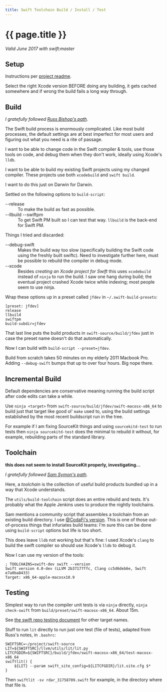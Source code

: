 ```yaml
---
title: Swift Toolchain Build / Install / Test
---
```

# {{ page.title }}

*Valid June 2017 with swift:master*

## Setup

Instructions per [project readme](https://github.com/apple/swift).

Select the right Xcode version BEFORE doing any building, it gets cached
somewhere and if wrong the build fails a long way through.

## Build

*I gratefully followed [Russ Bishop's path](https://news.realm.io/news/slug-russ-bishop-contributing-open-source-swift-proposal/).*

The Swift build process is enormously complicated.  Like most build processes,
the default settings are at best imperfect for most users and figuring out what
you need is a rite of passage.

I want to be able to change code in the Swift compiler & tools, use those tools
on code, and debug them when they don't work, ideally using Xcode's `lldb`.

I want to be able to build my existing Swift projects using my changed
compiler.  These projects use both `xcodebuild` and `swift build`.

I want to do this just on Darwin for Darwin.

Settled on the following options to `build-script`:
<dl>
<dt>--release</dt>
<dd>To make the build as fast as possible.</dd>
<dt>--llbuild --swiftpm</dt>
<dd>To get Swift PM built so I can test that way.  <code>llbuild</code> is the
back-end for Swift PM.</dd>
</dl>

Things I tried and discarded:
<dl>
<dt>--debug-swift</dt>
<dd>Makes the build way too slow (specifically building the Swift code using
the freshly built swiftc).  Need to investigate further here, must be
possible to rebuild the compiler in debug mode.</dd>
<dt>--xcode</dt>
<dd>Besides <i>creating an Xcode project for Swift</i> this uses
<code>xcodebuild</code> instead of <code>ninja</code> to run the build.  I saw
one hang during build; the eventual project crashed Xcode twice while indexing;
most people seem to use ninja.
</dd>
</dl>

Wrap these options up in a preset called `jfdev` in
`~/.swift-build-presets`:
```
[preset: jfdev]
release
llbuild
swiftpm
build-subdir=jfdev
```
That last line puts the build products in `swift-source/build/jfdev` just in
case the preset name doesn't do that automatically.

Now I can build with `build-script --preset=jfdev`.

Build from scratch takes 50 minutes on my elderly 2011 Macbook Pro.  Adding
`--debug-swift` bumps that up to over four hours.  Big nope there.

## Incremental Build

Default dependencies are conservative meaning running the build script after
code edits can take a while.

Use `ninja <target>` from `swift-source/build/jfdev/swift-macosx-x86_64` to
build just that target like good ol' `make` used to, using the build settings
established by the most recent buildscript run in the tree.

For example if I am fixing SourceKit things and using `sourcekitd-test` to run
tests then `ninja sourcekitd-test` does the minimal to rebuild it without, for
example, rebuilding parts of the standard library.

## Toolchain

**this does not seem to install SourceKit properly, investigating...**

*I gratefully followed [Sam Symon's path](https://samsymons.com/blog/exploring-swift-part-2-installing-custom-toolchains/).*

Here, a *toolchain* is the collection of useful build products bundled up in a
way that Xcode understands.

The `utils/build-toolchain` script does an entire rebuild and tests.  It's
probably what the Apple Jenkins uses to produce the nightly toolchains.

Sam mentions a community script that assembles a toolchain from an existing
build directory.  I use [@CodaFi's version](https://gist.github.com/CodaFi/e5a72d8c08bc4bc5df577ef18b3ac130).
This is one of those out-of-process things that infuriates build teams: I'm
sure this can be done using `build-script` options but life is too short.

This does leave `lldb` not working but that's fine: I used Xcode's `clang` to
build the swift compiler so should use Xcode's `lldb` to debug it.

Now I can use my version of the tools:
```shell
; TOOLCHAINS=swift-dev swift --version
Swift version 4.0-dev (LLVM 2b37177ffc, Clang cc5d6deb6e, Swift e7a0ba8433)
Target: x86_64-apple-macosx10.9
```

## Testing

Simplest way to run the compiler unit tests is via `ninja` directly,
`ninja check-swift` from `build/preset/swift-macosx-x86_64`.  About 15m.

See [the swift repo testing document](https://github.com/apple/swift/blob/master/docs/Testing.md)
for other target names.

Stuff to run `lit` directly to run just one test (file of tests), adapted from
Russ's notes, in `.bashrc`:
```shell
SWIFTSRC=~/project/swift-source
LIT=${SWIFTSRC}/llvm/utils/lit/lit.py
LITCFGDIR=${SWIFTSRC}/build/jfdev/swift-macosx-x86_64/test-macosx-x86_64
swiftlit() {
    ${LIT} --param swift_site_config=${LITCFGDIR}/lit.site.cfg $*
}
```
Then `swiftlit -sv rdar_31758709.swift` for example, in the directory where
that file is.
